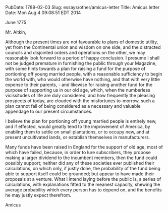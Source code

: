 PubDate: 1789-02-03
Slug: essays/other/amicus-letter
Title: Amicus letter
Date: Mon Aug  4 09:08:51 EDT 2014

   June 1775

   Mr. Aitkin,

   Although the present times are not favourable to plans of domestic
   utility, yet from the Continental union and wisdom on one side, and the
   distracted councils and disjointed orders and operations on the other, we
   may reasonably look forward to a period of happy conclusion. I presume I
   shall not be judged premature in furnishing the public through your
   Magazine, with some hints towards a plan for raising a fund for the
   purpose of portioning off young married people, with a reasonable
   sufficiency to begin the world with, who would otherwise have nothing, and
   that with very little expense to their parents, - and likewise for raising
   another fund for the purpose of supporting us in our old age, which, when
   the numberless vicissitudes of life are duly considered, and how
   frequently the pleasing prospects of today, are clouded with the
   misfortunes to-morrow, such a plan cannot fail of being considered as a
   necessary and valuable appendage to our present circumstances.

   I believe the plan for portioning off young married people is entirely
   new, and if effected, would greatly tend to the improvement of America, by
   enabling them to settle on small plantations, or to occupy new, and at
   present uncultivated lands, or establish themselves in manufacturers.

   Many funds have been raised in England for the support of old age, most of
   which have failed, because, in order to lure subscribers, they propose
   making a larger dividend to the incumbent members, then the fund could
   possibly support; neither did any of these societies ever published their
   calculations, on which only, if justly done, the probability of the fund
   being able to support itself could be grounded; but appear to have made
   their proposals at a venture. What I intend laying before the public is, a
   series of calculations, with explanations fitted to the meanest capacity,
   shewing the average probability which every person has to depend on, and
   the benefits he may justly expect therefrom.

   Amicus

